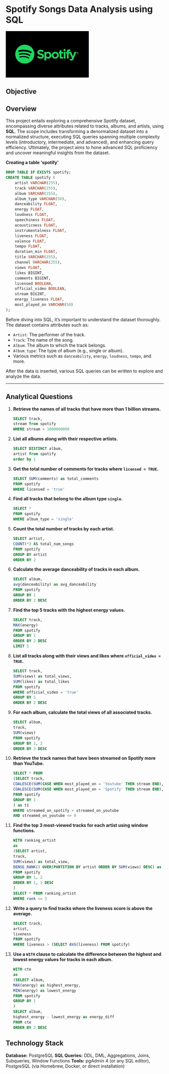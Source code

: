 # Spotify Songs Data Analysis using SQL

![Spotify Logo](https://github.com/sreechub/Spotify_SQL_Project/blob/main/spotify_img.png)

## Objective

## Overview 
This project entails exploring a comprehensive Spotify dataset, encompassing diverse attributes related to tracks, albums, and artists, using **SQL**. The scope includes transforming a denormalized dataset into a normalized structure, executing SQL queries spanning multiple complexity levels (introductory, intermediate, and advanced), and enhancing query efficiency. Ultimately, the project aims to hone advanced SQL proficiency and uncover meaningful insights from the dataset.

**Creating a table 'spotify'**

```sql
DROP TABLE IF EXISTS spotify;
CREATE TABLE spotify (
    artist VARCHAR(255),
    track VARCHAR(255),
    album VARCHAR(255),
    album_type VARCHAR(50),
    danceability FLOAT,
    energy FLOAT,
    loudness FLOAT,
    speechiness FLOAT,
    acousticness FLOAT,
    instrumentalness FLOAT,
    liveness FLOAT,
    valence FLOAT,
    tempo FLOAT,
    duration_min FLOAT,
    title VARCHAR(255),
    channel VARCHAR(255),
    views FLOAT,
    likes BIGINT,
    comments BIGINT,
    licensed BOOLEAN,
    official_video BOOLEAN,
    stream BIGINT,
    energy_liveness FLOAT,
    most_played_on VARCHAR(50)
);
```


Before diving into SQL, it’s important to understand the dataset thoroughly. The dataset contains attributes such as:
- `Artist`: The performer of the track.
- `Track`: The name of the song.
- `Album`: The album to which the track belongs.
- `Album_type`: The type of album (e.g., single or album).
- Various metrics such as `danceability`, `energy`, `loudness`, `tempo`, and more.

After the data is inserted, various SQL queries can be written to explore and analyze the data. 


---
## Analytical Questions

1. **Retrieve the names of all tracks that have more than 1 billion streams.**
   ```sql
   SELECT track,
   stream from spotify
   WHERE stream > 1000000000
   ```
   
2. **List all albums along with their respective artists.**
   ```sql
   SELECT DISTINCT album,
   artist from spotify
   order by 1
   ```
   
3. **Get the total number of comments for tracks where `licensed = TRUE`.**
   ```sql
   SELECT SUM(comments) as total_comments
   FROM spotify
   WHERE licensed = 'true'
   ```
   
4. **Find all tracks that belong to the album type `single`.**
   ```sql
   SELECT *
   FROM spotify
   WHERE album_type = 'single'
   ```
   
5. **Count the total number of tracks by each artist.**
    ```sql
    SELECT artist,
    COUNT(*) AS total_num_songs
    FROM spotify
    GROUP BY artist
    ORDER BY 2
    ```
    
6. **Calculate the average danceability of tracks in each album.**
    ```sql
    SELECT album,
    avg(danceability) as avg_danceability
    FROM spotify
    GROUP BY 1
    ORDER BY 2 DESC
    ```
    
7. **Find the top 5 tracks with the highest energy values.**
    ```sql
    SELECT track,
    MAX(energy)
    FROM spotify
    GROUP BY 1
    ORDER BY 2 DESC
    LIMIT 5
    ```
    
8. **List all tracks along with their views and likes where `official_video = TRUE`.**
    ```sql
    SELECT track,
    SUM(views) as total_views,
    SUM(likes) as total_likes
    FROM spotify
    WHERE official_video = 'true'
    GROUP BY 1
    ORDER BY 2 DESC
    ```
    
9. **For each album, calculate the total views of all associated tracks.**
    ```sql
    SELECT album,
    track,
    SUM(views)
    FROM spotify
    GROUP BY 1, 2
    ORDER BY 3 DESC
    ```
    
10. **Retrieve the track names that have been streamed on Spotify more than YouTube.**
    ```sql
    SELECT * FROM
    (SELECT track,
    COALESCE(SUM(CASE WHEN most_played_on = 'Youtube' THEN stream END),0) as streamed_on_youtube,
    COALESCE(SUM(CASE WHEN most_played_on = 'Spotify' THEN stream END),0) as streamed_on_spotify
    FROM spotify
    GROUP BY 1
    ) as t1
    WHERE streamed_on_spotify > streamed_on_youtube
    AND streamed_on_youtube <> 0
    ```
    
11. **Find the top 3 most-viewed tracks for each artist using window functions.**
    ```sql
    WITH ranking_artist
    as
    (SELECT artist,
    track,
    SUM(views) as total_view,
    DENSE_RANK() OVER(PARTITION BY artist ORDER BY SUM(views) DESC) as rank
    FROM spotify
    GROUP BY 1, 2
    ORDER BY 1, 3 DESC
    )
    SELECT * FROM ranking_artist
    WHERE rank <= 3
    ```
    
12. **Write a query to find tracks where the liveness score is above the average.**
    ```sql
    SELECT track,
    artist,
    liveness
    FROM spotify
    WHERE liveness > (SELECT AVG(liveness) FROM spotify)
    ```
    
13. **Use a `WITH` clause to calculate the difference between the highest and lowest energy values for tracks in each album.**
    ```sql
    WITH cte
    as
    (SELECT album,
    MAX(energy) as highest_energy,
    MIN(energy) as lowest_energy
    FROM spotify
    GROUP BY 1
    )
    SELECT album,
    highest_energy - lowest_energy as energy_diff
    FROM cte
    ORDER BY 2 DESC
    ```
## Technology Stack
   **Database:** PostgreSQL
   **SQL Queries:** DDL, DML, Aggregations, Joins, Subqueries, Window Functions
   **Tools:** pgAdmin 4 (or any SQL editor), PostgreSQL (via Homebrew, Docker, or direct installation)
   
